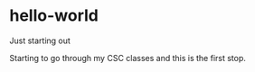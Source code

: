 # hello-world
Just starting out 

Starting to go through my CSC classes and this
is the first stop.
